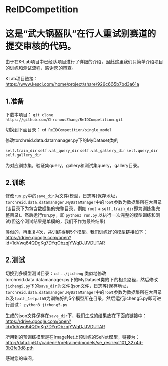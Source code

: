 # ReIDCompetition

# 这是“武大锅盔队”在行人重试别赛道的提交审核的代码。

由于在K-Lab项目中已经队项目进行了详细的介绍，因此这里我们只简单介绍项目的训练和测试流程，感谢您的审查。

KLab项目链接：https://www.kesci.com/home/project/share/926c665b7bd3a61a

## 1.准备

下载本项目：
`git clone https://github.com/ChronousZhang/ReIDCompetition.git`

切换到下面目录：
`cd ReIDCompetition/single_model`

修改torchreid.data.datamanager.py下的MyDataset类的

`self.train_dir`
`self.val_query_dir`
`self.val_gallery_dir`
`self.query_dir`
`self.gallery_dir`

为对应训练集，验证集query，gallery和测试集query，gallery目录。

## 2.训练
修改`run.py`中的`save_dir`为文件(模型，日志等)保存地址，`torchreid.data.datamanager.MyDataManager`中的`root`参数为数据集所在大目录(该目录下为包含数据集的完整目录，例如 `root` + `self.train_dir`即为训练集完整目录)。然后运行run.py，即
`python3 run.py`
以执行一次完整的模型训练和测试(但这个测试结果是单模的，我们不作为最终结果)

类似的，再重复4次，共训练得到5个模型。我们训练好的模型链接如下：
https://drive.google.com/open?id=1dVwq64QDgKg7DYqObzqjYWqDJJVDUTAR

## 2.测试
切换到多模型测试目录：`cd ../jicheng`
类似地修改torchreid.data.datamanager.py下的MyDataset类的下的相关路径，然后修改`jicheng5.py`下的`save_dir`为文件(json文件，日志等)保存地址，`torchreid.data.datamanager.MyDataManager`中的`root`参数为数据集所在大目录以及`fpath_1`~`fpath5`为训练好的5个模型所在目录，然后运行jicheng5.py即可进行测试：
`python3 jicheng5.py`

生成的json文件保存在`save_dir`下，我们生成的结果放在下面的链接中：
https://drive.google.com/open?id=1dVwq64QDgKg7DYqObzqjYWqDJJVDUTAR

所用到的预训练模型是在ImageNet上预训练的SeNet模型，链接为：
http://data.lip6.fr/cadene/pretrainedmodels/se_resnext101_32x4d-3b2fe3d8.pth

感谢您的审阅。

